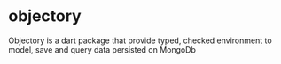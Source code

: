 objectory
=========

Objectory is a dart package that provide typed, checked environment to model, save and query data persisted on MongoDb